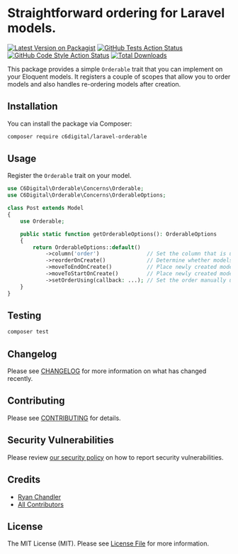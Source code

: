 # Straightforward ordering for Laravel models.

[![Latest Version on Packagist](https://img.shields.io/packagist/v/c6digital/laravel-orderable.svg?style=flat-square)](https://packagist.org/packages/c6digital/laravel-orderable)
[![GitHub Tests Action Status](https://img.shields.io/github/actions/workflow/status/c6digital/laravel-orderable/run-tests.yml?branch=main&label=tests&style=flat-square)](https://github.com/c6digital/laravel-orderable/actions?query=workflow%3Arun-tests+branch%3Amain)
[![GitHub Code Style Action Status](https://img.shields.io/github/actions/workflow/status/c6digital/laravel-orderable/fix-php-code-style-issues.yml?branch=main&label=code%20style&style=flat-square)](https://github.com/c6digital/laravel-orderable/actions?query=workflow%3A"Fix+PHP+code+style+issues"+branch%3Amain)
[![Total Downloads](https://img.shields.io/packagist/dt/c6digital/laravel-orderable.svg?style=flat-square)](https://packagist.org/packages/c6digital/laravel-orderable)

This package provides a simple `Orderable` trait that you can implement on your Eloquent models. It registers a couple of scopes that allow you to order models and also handles re-ordering models after creation.

## Installation

You can install the package via Composer:

```bash
composer require c6digital/laravel-orderable
```

## Usage

Register the `Orderable` trait on your model.

```php
use C6Digital\Orderable\Concerns\Orderable;
use C6Digital\Orderable\Concerns\OrderableOptions;

class Post extends Model
{
    use Orderable;

    public static function getOrderableOptions(): OrderableOptions
    {
        return OrderableOptions::default()
            ->column('order')               // Set the column that is used to order this model.
            ->reorderOnCreate()             // Determine whether models should be re-ordered after creation.
            ->moveToEndOnCreate()           // Place newly created models at the end.
            ->moveToStartOnCreate()         // Place newly created models at the start.
            ->setOrderUsing(callback: ...); // Set the order manually using a custom callback.
    }
}
```

## Testing

```bash
composer test
```

## Changelog

Please see [CHANGELOG](CHANGELOG.md) for more information on what has changed recently.

## Contributing

Please see [CONTRIBUTING](CONTRIBUTING.md) for details.

## Security Vulnerabilities

Please review [our security policy](../../security/policy) on how to report security vulnerabilities.

## Credits

- [Ryan Chandler](https://github.com/c6digital)
- [All Contributors](../../contributors)

## License

The MIT License (MIT). Please see [License File](LICENSE.md) for more information.
